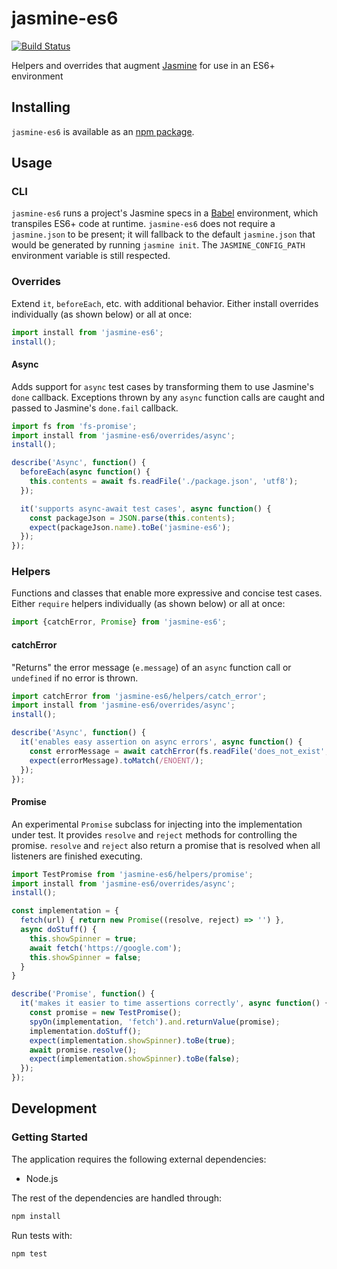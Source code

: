 # jasmine-es6
[![Build Status](https://travis-ci.org/vinsonchuong/jasmine-es6.svg?branch=master)](https://travis-ci.org/vinsonchuong/jasmine-es6)

Helpers and overrides that augment [Jasmine](http://jasmine.github.io) for use
in an ES6+ environment

## Installing
`jasmine-es6` is available as an
[npm package](https://www.npmjs.com/package/jasmine-es6).

## Usage

### CLI
`jasmine-es6` runs a project's Jasmine specs in a [Babel](http://babeljs.io)
environment, which transpiles ES6+ code at runtime. `jasmine-es6` does not
require a `jasmine.json` to be present; it will fallback to the default
`jasmine.json` that would be generated by running `jasmine init`. The
`JASMINE_CONFIG_PATH` environment variable is still respected.

### Overrides
Extend `it`, `beforeEach`, etc. with additional behavior. Either install
overrides individually (as shown below) or all at once:

```js
import install from 'jasmine-es6';
install();
```

#### Async
Adds support for `async` test cases by transforming them to use Jasmine's
`done` callback. Exceptions thrown by any `async` function calls are caught
and passed to Jasmine's `done.fail` callback.

```js
import fs from 'fs-promise';
import install from 'jasmine-es6/overrides/async';
install();

describe('Async', function() {
  beforeEach(async function() {
    this.contents = await fs.readFile('./package.json', 'utf8');
  });

  it('supports async-await test cases', async function() {
    const packageJson = JSON.parse(this.contents);
    expect(packageJson.name).toBe('jasmine-es6');
  });
});
```

### Helpers
Functions and classes that enable more expressive and concise test cases.
Either `require` helpers individually (as shown below) or all at once:

```js
import {catchError, Promise} from 'jasmine-es6';
```

#### catchError
"Returns" the error message (`e.message`) of an `async` function call or
`undefined` if no error is thrown.

```js
import catchError from 'jasmine-es6/helpers/catch_error';
import install from 'jasmine-es6/overrides/async';
install();

describe('Async', function() {
  it('enables easy assertion on async errors', async function() {
    const errorMessage = await catchError(fs.readFile('does_not_exist', 'utf8'));
    expect(errorMessage).toMatch(/ENOENT/);
  });
});
```

#### Promise
An experimental  `Promise` subclass for injecting into the implementation
under test. It provides `resolve` and `reject` methods for controlling the
promise. `resolve` and `reject` also return a promise that is resolved when all
listeners are finished executing.

```js
import TestPromise from 'jasmine-es6/helpers/promise';
import install from 'jasmine-es6/overrides/async';
install();

const implementation = {
  fetch(url) { return new Promise((resolve, reject) => '') },
  async doStuff() {
    this.showSpinner = true;
    await fetch('https://google.com');
    this.showSpinner = false;
  }
}

describe('Promise', function() {
  it('makes it easier to time assertions correctly', async function() {
    const promise = new TestPromise();
    spyOn(implementation, 'fetch').and.returnValue(promise);
    implementation.doStuff();
    expect(implementation.showSpinner).toBe(true);
    await promise.resolve();
    expect(implementation.showSpinner).toBe(false);
  });
});
```

## Development
### Getting Started
The application requires the following external dependencies:
* Node.js

The rest of the dependencies are handled through:
```bash
npm install
```

Run tests with:
```bash
npm test
```
